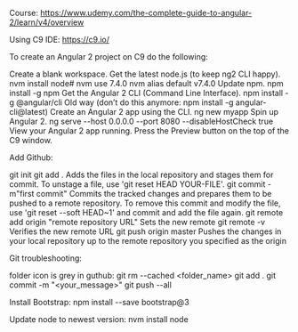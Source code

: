Course: https://www.udemy.com/the-complete-guide-to-angular-2/learn/v4/overview

Using C9 IDE: https://c9.io/

To create an Angular 2 project on C9 do the following:

Create a blank workspace.
Get the latest node.js (to keep ng2 CLI happy).
nvm install node#
nvm use 7.4.0 nvm alias default v7.4.0
Update npm.
npm install -g npm
Get the Angular 2 CLI (Command Line Interface).
npm install -g @angular/cli Old way (don’t do this anymore: npm install -g angular-cli@latest)
Create an Angular 2 app using the CLI.
ng new myapp
Spin up Angular 2.
ng serve --host 0.0.0.0 --port 8080 --disableHostCheck true
View your Angular 2 app running.
Press the Preview button on the top of the C9 window.

Add Github:

git init git add .
Adds the files in the local repository and stages them for commit. To unstage a file, use 'git reset HEAD YOUR-FILE'.
git commit -m"first commit"
Commits the tracked changes and prepares them to be pushed to a remote repository. To remove this commit and modify the file, use 'git reset --soft HEAD~1' and commit and add the file again.
git remote add origin "remote repository URL"
Sets the new remote
git remote -v
Verifies the new remote URL git push origin master Pushes the changes in your local repository up to the remote repository you specified as the origin


Git troubleshooting:

folder icon is grey in guthub:
git rm --cached <folder_name>
git add .
git commit -m "<your_message>"
git push --all

Install Bootstrap:
npm install --save bootstrap@3

Update node to newest version:
nvm install node